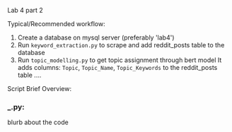 Lab 4 part 2

Typical/Recommended workflow:
1. Create a database on mysql server (preferably 'lab4')
2. Run `keyword_extraction.py` to scrape and add reddit_posts table to the database
3. Run `topic_modelling.py` to get topic assignment through bert model
	It adds columns: `Topic`, `Topic_Name`, `Topic_Keywords` to the reddit_posts table
....

Script Brief Overview:
### _.py:
blurb about the code
